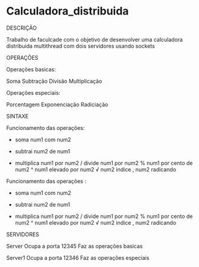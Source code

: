 # Calculadora_distribuida

DESCRIÇÃO

Trabalho de faculcade com o objetivo de desenvolver uma calculadora distribuida multithread com dois servidores usando sockets

OPERAÇÕES 

Operações basicas:

Soma
Subtração
Divisão
Multiplicação

Operações especiais:

Porcentagem
Exponenciação
Radiciação

SINTAXE

Funcionamento das operações:


  + soma num1 com num2
  - subtrai num2 de num1
  * multiplica num1 por num2
  / divide num1 por num2
  % num1 por cento de num2
  ^ num1 elevado por num2
  √ num2 indice , num2 radicando

Funcionamento das operações :

  + soma num1 com num2
  - subtrai num2 de num1
  * multiplica num1 por num2
  / divide num1 por num2
  % num1 por cento de num2
  ^ num1 elevado por num2
  √ num2 indice , num2 radicando
  
SERVIDORES

Server
  Ocupa a porta 12345
  Faz as operações basicas

Server1 
  Ocupa a porta 12346
  Faz as operações especiais

